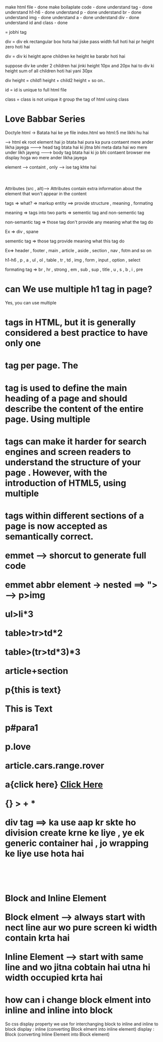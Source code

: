 make html file - done
make boilaplate code - done
understand tag - done
understand h1-h6 - done
understand p - done
understand br - done
understand img - done
understand a - done
understand div - done
understand id and class - done

<jobhi></jobhi>  =  jobhi tag

div = div ek rectangular box hota hai jiske pass width full hoti hai pr height zero hoti hai

div = div ki height apne children ke height ke barabr hoti hai

suppose div ke under 2 children hai jinki height 10px and 20px hai to div ki height sum of all children hoti hai yani 30px 

div height = child1 height + child2 height + so on..

id = id is unique to full html file

class = class is not unique it group the tag of html using class 


# Love Babbar Series

Doctyle html -> Batata hai ke ye file index.html wo html:5 me likhi hu hai
<html></html> --> html ek root element hai jo btata hai pura ka pura contaent mere ander likha jayega
<head></head> ---> head tag btata hai ki jitna bhi meta data hai wo mere under likh jayeng
<body></body> ---> body tag btata hai ki jo bhi contaent browser me display hoga wo mere ander likha jayega

element --> <body> containt </body> , only <body></body> --> ise tag khte hai

<img src="" alt = "" />
<h1 class="head" id="heading"></h1>

Attributes (src , alt)--> Attributes contain extra information about the element that won't appear in the content


tags => what? => markup entity ==> provide structure , meaning , formating

meaning => tags into two parts => sementic tag and non-sementic tag

non-semantic tag => those tag don't provide any meaning what the tag do

Ex => div , spane

sementic tag => those tag provide meaning what this tag do

Ex=> header , footer , main , article , aside , section , nav , fotm  and so on

h1-h6 , p , a , ul , ol , table , tr , td , img , form , input , option , select

formating tag => br , hr , strong , em , sub , sup , title , u , s , b , i , pre 

# can We use multiple h1 tag in page?
Yes, you can use multiple <h1> tags in HTML, but it is generally considered a best practice to have only one <h1> tag per page. The <h1> tag is used to define the main heading of a page and should describe the content of the entire page. Using multiple <h1> tags can make it harder for search engines and screen readers to understand the structure of your page . However, with the introduction of HTML5, using multiple <h1> tags within different sections of a page is now accepted as semantically correct.


emmet --> shorcut to generate full code

emmet abbr
 element -> nested ==> "> --> p>img 

 ul>li*3

 table>tr>td*2

 table>(tr>td*3)*3

 article+section 
    <article></article>
    <section></section>

p{this is text} <p>This is Text</p>

p#para1 <p id=para1></p>

p.love <p class="love"></p>

article.cars.range.rover <article class = "cars range rover"></article>

a{click here} <a href = "">Click Here</a>

{} > + *

div tag ==> ka use aap kr skte ho
division create krne ke liye , ye ek
generic container hai , jo wrapping ke liye use hota hai

 <div>
        <p></p>
        <header></header>
        <main></main>
        <footer></footer>
</div>

Block and Inline Element 

Block elment --> always start with nect line
aur wo pure screen ki width contain krta hai

Inline Element --> start with same line and wo 
jitna cobtain hai utna hi width occupied krta hai

# how can i change block elment into inline and inline into block
So css display property we use for interchanging block to inline and inline to block
display : inline (converting Block elment into inline element)
display : Block (converting Inline Element into Block element)

